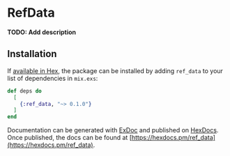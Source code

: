 # RefData

**TODO: Add description**

## Installation

If [available in Hex](https://hex.pm/docs/publish), the package can be installed
by adding `ref_data` to your list of dependencies in `mix.exs`:

```elixir
def deps do
  [
    {:ref_data, "~> 0.1.0"}
  ]
end
```

Documentation can be generated with [ExDoc](https://github.com/elixir-lang/ex_doc)
and published on [HexDocs](https://hexdocs.pm). Once published, the docs can
be found at [https://hexdocs.pm/ref_data](https://hexdocs.pm/ref_data).

